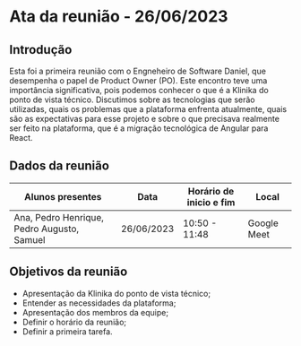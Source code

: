 # Ata da reunião - 26/06/2023

## Introdução

Esta foi a primeira reunião com o Engneheiro de Software Daniel, que desempenha o papel de Product Owner (PO). Este encontro teve uma importância significativa, pois podemos conhecer o que é a Klinika do ponto de vista técnico. Discutimos sobre as tecnologias que serão utilizadas, quais os problemas que a plataforma enfrenta atualmente, quais são as expectativas para esse projeto e sobre o que precisava realmente ser feito na plataforma, que é a migração tecnológica de Angular para React.

## Dados da reunião

| Alunos presentes                 | Data       | Horário de inicio e fim | Local |
| -------------------------------- | ---------- | ------------------------ | ----- |
| Ana, Pedro Henrique, Pedro Augusto, Samuel | 26/06/2023 | 10:50 - 11:48            | Google Meet |

## Objetivos da reunião

- Apresentação da Klinika do ponto de vista técnico;
- Entender as necessidades da plataforma;
- Apresentação dos membros da equipe;
- Definir o horário da reunião;
- Definir a primeira tarefa.